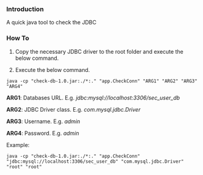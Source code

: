 ### Introduction 
A quick java tool to check the JDBC

### How To
1. Copy the necessary JDBC driver to the root folder and execute the below command.

2. Execute the below command.

```
java -cp "check-db-1.0.jar:./*:." "app.CheckConn" "ARG1" "ARG2" "ARG3" "ARG4"
```
**ARG1**: Databases URL. E.g. *jdbc:mysql://localhost:3306/sec_user_db* 

**ARG2**: JDBC Driver class. E.g. *com.mysql.jdbc.Driver* 

**ARG3**: Username. E.g. *admin*

**ARG4**: Password. E.g. *admin* 

Example:
```
java -cp "check-db-1.0.jar:./*:." "app.CheckConn" "jdbc:mysql://localhost:3306/sec_user_db" "com.mysql.jdbc.Driver" "root" "root"
```